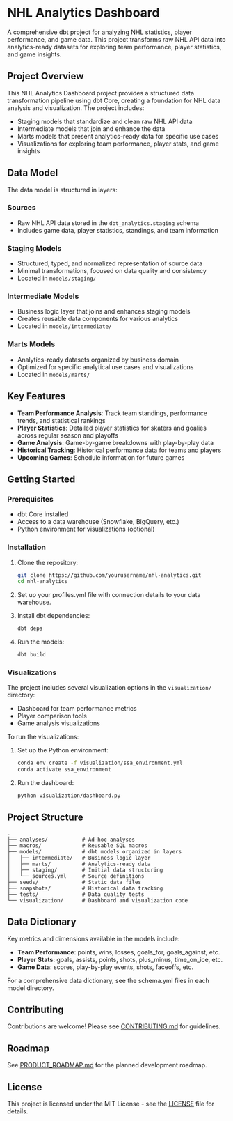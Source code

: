 # NHL Analytics Dashboard

A comprehensive dbt project for analyzing NHL statistics, player performance, and game data. This project transforms raw NHL API data into analytics-ready datasets for exploring team performance, player statistics, and game insights.

## Project Overview

This NHL Analytics Dashboard project provides a structured data transformation pipeline using dbt Core, creating a foundation for NHL data analysis and visualization. The project includes:

- Staging models that standardize and clean raw NHL API data
- Intermediate models that join and enhance the data
- Marts models that present analytics-ready data for specific use cases
- Visualizations for exploring team performance, player stats, and game insights

## Data Model

The data model is structured in layers:

### Sources
- Raw NHL API data stored in the `dbt_analytics.staging` schema
- Includes game data, player statistics, standings, and team information

### Staging Models
- Structured, typed, and normalized representation of source data
- Minimal transformations, focused on data quality and consistency
- Located in `models/staging/`

### Intermediate Models
- Business logic layer that joins and enhances staging models
- Creates reusable data components for various analytics
- Located in `models/intermediate/`

### Marts Models
- Analytics-ready datasets organized by business domain
- Optimized for specific analytical use cases and visualizations
- Located in `models/marts/`

## Key Features

- **Team Performance Analysis**: Track team standings, performance trends, and statistical rankings
- **Player Statistics**: Detailed player statistics for skaters and goalies across regular season and playoffs
- **Game Analysis**: Game-by-game breakdowns with play-by-play data
- **Historical Tracking**: Historical performance data for teams and players
- **Upcoming Games**: Schedule information for future games

## Getting Started

### Prerequisites
- dbt Core installed
- Access to a data warehouse (Snowflake, BigQuery, etc.)
- Python environment for visualizations (optional)

### Installation

1. Clone the repository:
   ```bash
   git clone https://github.com/yourusername/nhl-analytics.git
   cd nhl-analytics
   ```

2. Set up your profiles.yml file with connection details to your data warehouse.

3. Install dbt dependencies:
   ```bash
   dbt deps
   ```

4. Run the models:
   ```bash
   dbt build
   ```

### Visualizations

The project includes several visualization options in the `visualization/` directory:

- Dashboard for team performance metrics
- Player comparison tools
- Game analysis visualizations

To run the visualizations:

1. Set up the Python environment:
   ```bash
   conda env create -f visualization/ssa_environment.yml
   conda activate ssa_environment
   ```

2. Run the dashboard:
   ```bash
   python visualization/dashboard.py
   ```

## Project Structure

```
.
├── analyses/           # Ad-hoc analyses
├── macros/             # Reusable SQL macros
├── models/             # dbt models organized in layers
│   ├── intermediate/   # Business logic layer
│   ├── marts/          # Analytics-ready data
│   ├── staging/        # Initial data structuring
│   └── sources.yml     # Source definitions
├── seeds/              # Static data files
├── snapshots/          # Historical data tracking
├── tests/              # Data quality tests
└── visualization/      # Dashboard and visualization code
```

## Data Dictionary

Key metrics and dimensions available in the models include:

- **Team Performance**: points, wins, losses, goals_for, goals_against, etc.
- **Player Stats**: goals, assists, points, shots, plus_minus, time_on_ice, etc.
- **Game Data**: scores, play-by-play events, shots, faceoffs, etc.

For a comprehensive data dictionary, see the schema.yml files in each model directory.

## Contributing

Contributions are welcome! Please see [CONTRIBUTING.md](CONTRIBUTING.md) for guidelines.

## Roadmap

See [PRODUCT_ROADMAP.md](PRODUCT_ROADMAP.md) for the planned development roadmap.

## License

This project is licensed under the MIT License - see the [LICENSE](LICENSE) file for details.